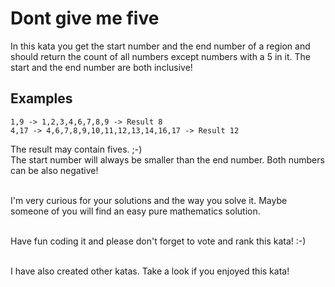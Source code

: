 # Dont give me five
In this kata you get the start number and the end number of a region and should return the count of all numbers except numbers with a 5 in it. The start and the end number are both inclusive!

## Examples
```
1,9 -> 1,2,3,4,6,7,8,9 -> Result 8
4,17 -> 4,6,7,8,9,10,11,12,13,14,16,17 -> Result 12
```

The result may contain fives. ;-) <br />
The start number will always be smaller than the end number. Both numbers can be also negative!<br /><br />

I'm very curious for your solutions and the way you solve it. Maybe someone of you will find an easy pure mathematics solution.<br /><br />

Have fun coding it and please don't forget to vote and rank this kata! :-)<br /><br />

I have also created other katas. Take a look if you enjoyed this kata!